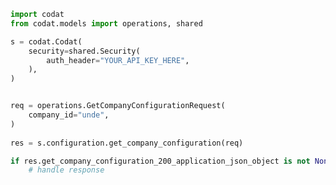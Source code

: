 <!-- Start SDK Example Usage -->
```python
import codat
from codat.models import operations, shared

s = codat.Codat(
    security=shared.Security(
        auth_header="YOUR_API_KEY_HERE",
    ),
)


req = operations.GetCompanyConfigurationRequest(
    company_id="unde",
)
    
res = s.configuration.get_company_configuration(req)

if res.get_company_configuration_200_application_json_object is not None:
    # handle response
```
<!-- End SDK Example Usage -->